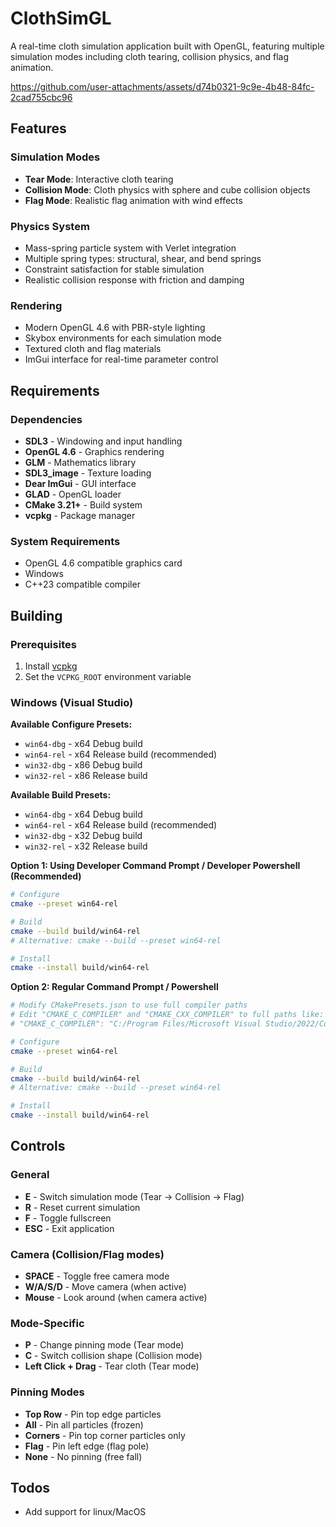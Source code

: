 ﻿# ClothSimGL
A real-time cloth simulation application built with OpenGL, featuring multiple simulation modes including cloth tearing, collision physics, and flag animation.



https://github.com/user-attachments/assets/d74b0321-9c9e-4b48-84fc-2cad755cbc96



## Features

### Simulation Modes
- **Tear Mode**: Interactive cloth tearing
- **Collision Mode**: Cloth physics with sphere and cube collision objects  
- **Flag Mode**: Realistic flag animation with wind effects

### Physics System
- Mass-spring particle system with Verlet integration
- Multiple spring types: structural, shear, and bend springs
- Constraint satisfaction for stable simulation
- Realistic collision response with friction and damping

### Rendering
- Modern OpenGL 4.6 with PBR-style lighting
- Skybox environments for each simulation mode
- Textured cloth and flag materials
- ImGui interface for real-time parameter control

## Requirements

### Dependencies
- **SDL3** - Windowing and input handling
- **OpenGL 4.6** - Graphics rendering
- **GLM** - Mathematics library
- **SDL3_image** - Texture loading
- **Dear ImGui** - GUI interface
- **GLAD** - OpenGL loader
- **CMake 3.21+** - Build system
- **vcpkg** - Package manager

### System Requirements
- OpenGL 4.6 compatible graphics card
- Windows
- C++23 compatible compiler

## Building

### Prerequisites
1. Install [vcpkg](https://github.com/Microsoft/vcpkg)
2. Set the `VCPKG_ROOT` environment variable

### Windows (Visual Studio)

**Available Configure Presets:**
- `win64-dbg` - x64 Debug build
- `win64-rel` - x64 Release build (recommended)
- `win32-dbg` - x86 Debug build
- `win32-rel` - x86 Release build

**Available Build Presets:**
- `win64-dbg` - x64 Debug build
- `win64-rel` - x64 Release build (recommended)
- `win32-dbg` - x32 Debug build
- `win32-rel` - x32 Release build

**Option 1: Using Developer Command Prompt / Developer Powershell (Recommended)**
```bash
# Configure
cmake --preset win64-rel

# Build
cmake --build build/win64-rel
# Alternative: cmake --build --preset win64-rel

# Install
cmake --install build/win64-rel
```

**Option 2: Regular Command Prompt / Powershell**
```bash
# Modify CMakePresets.json to use full compiler paths
# Edit "CMAKE_C_COMPILER" and "CMAKE_CXX_COMPILER" to full paths like:
# "CMAKE_C_COMPILER": "C:/Program Files/Microsoft Visual Studio/2022/Community/VC/Tools/MSVC/14.xx.xxxxx/bin/Hostx64/x64/cl.exe"

# Configure
cmake --preset win64-rel

# Build
cmake --build build/win64-rel
# Alternative: cmake --build --preset win64-rel

# Install
cmake --install build/win64-rel
```

## Controls

### General
- **E** - Switch simulation mode (Tear → Collision → Flag)
- **R** - Reset current simulation
- **F** - Toggle fullscreen
- **ESC** - Exit application

### Camera (Collision/Flag modes)
- **SPACE** - Toggle free camera mode
- **W/A/S/D** - Move camera (when active)
- **Mouse** - Look around (when camera active)

### Mode-Specific
- **P** - Change pinning mode (Tear mode)
- **C** - Switch collision shape (Collision mode)
- **Left Click + Drag** - Tear cloth (Tear mode)

### Pinning Modes
- **Top Row** - Pin top edge particles
- **All** - Pin all particles (frozen)
- **Corners** - Pin top corner particles only
- **Flag** - Pin left edge (flag pole)
- **None** - No pinning (free fall)

## Todos
- Add support for linux/MacOS
